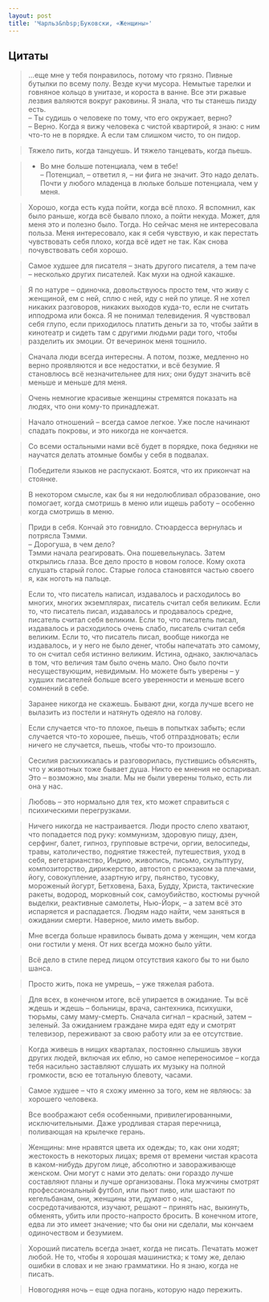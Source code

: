 ```yaml
---
layout: post
title: 'Чарльз&nbsp;Буковски, «Женщины»'
---
```


## Цитаты
>...еще мне у тебя понравилось, потому что грязно. Пивные бутылки по всему полу. Везде кучи мусора. Немытые тарелки и говняное кольцо в унитазе, и короста в ванне. Все эти ржавые лезвия валяются вокруг раковины. Я знала, что ты станешь пизду есть.  
– Ты судишь о человеке по тому, что его окружает, верно?  
– Верно. Когда я вижу человека с чистой квартирой, я знаю: с ним что-то не в порядке. А если там слишком чисто, то он пидор.  

>Тяжело пить, когда танцуешь. И тяжело танцевать, когда пьешь.

>- Во мне больше потенциала, чем в тебе!  
– Потенциал, – ответил я, – ни фига не значит. Это надо делать.  
Почти у любого младенца в люльке больше потенциала, чем у меня.

>Хорошо, когда есть куда пойти, когда всё плохо. Я вспомнил, как было раньше, когда всё бывало плохо, а пойти некуда. Может, для меня это и полезно было. Тогда. Но сейчас меня не интересовала польза. Меня интересовало, как я себя чувствую, и как перестать чувствовать себя плохо, когда всё идет не так. Как снова почувствовать себя хорошо.

>Самое худшее для писателя – знать другого писателя, а тем паче – несколько других писателей. Как мухи на одной какашке.

>Я по натуре – одиночка, довольствуюсь просто тем, что живу с женщиной, ем с ней, сплю с ней, иду с ней по улице. Я не хотел никаких разговоров, никаких выходов куда-то, если не считать ипподрома или бокса. Я не понимал телевидения. Я чувствовал себя глупо, если приходилось платить деньги за то, чтобы зайти в кинотеатр и сидеть там с другими людьми ради того, чтобы разделить их эмоции. От вечеринок меня тошнило.

>Сначала люди всегда интересны. А потом, позже, медленно но верно проявляются и все недостатки, и всё безумие. Я становлюсь всё незначительнее для них; они будут значить всё меньше и меньше для меня.

>Очень немногие красивые женщины стремятся показать на людях, что они кому-то принадлежат.

>Начало отношений – всегда самое легкое. Уже после начинают спадать покровы, и это никогда не кончается.

>Со всеми остальными нами всё будет в порядке, пока бедняки не научатся делать атомные бомбы у себя в подвалах.

>Победители языков не распускают. Боятся, что их прикончат на стоянке.

>В некотором смысле, как бы я ни недолюбливал образование, оно помогает, когда смотришь в меню или ищешь работу – особенно когда смотришь в меню.

>Приди в себя. Кончай это говнидло. Стюардесса вернулась и потрясла Тэмми.  
– Дорогуша, в чем дело?  
Тэмми начала реагировать. Она пошевельнулась. Затем открылись глаза. Все дело просто в новом голосе. Кому охота слушать старый голос. Старые голоса становятся частью своего я, как ноготь на пальце.

>Если то, что писатель написал, издавалось и расходилось во многих, многих экземплярах, писатель считал себя великим. Если то, что писатель писал, издавалось и продавалось средне, писатель считал себя великим. Если то, что писатель писал, издавалось и расходилось очень слабо, писатель считал себя великим. Если то, что писатель писал, вообще никогда не издавалось, и у него не было денег, чтобы напечатать это самому, то он считал себя истинно великим. Истина, однако, заключалась в том, что величия там было очень мало. Оно было почти несуществующим, невидимым. Но можете быть уверены – у худших писателей больше всего уверенности и меньше всего сомнений в себе.

>Заранее никогда не скажешь. Бывают дни, когда лучше всего не вылазить из постели и натянуть одеяло на голову.

>Если случается что-то плохое, пьешь в попытках забыть; если случается что-то хорошее, пьешь, чтоб отпраздновать; если ничего не случается, пьешь, чтобы что-то произошло.

>Сесилия расхихикалась и разговорилась, пустившись объяснять, что у животных тоже бывает душа. Никто ее мнения не оспаривал. Это – возможно, мы знали. Мы не были уверены только, есть ли она у нас.

>Любовь – это нормально для тех, кто может справиться с психическими перегрузками.

>Ничего никогда не настраивается. Люди просто слепо хватают, что попадается под руку: коммунизм, здоровую пищу, дзен, серфинг, балет, гипноз, групповые встречи, оргии, велосипеды, травы, католичество, поднятие тяжестей, путешествия, уход в себя, вегетарианство, Индию, живопись, письмо, скульптуру, композиторство, дирижерство, автостоп с рюкзаком за плечами, йогу, совокупление, азартную игру, пьянство, тусовку, мороженый йогурт, Бетховена, Баха, Будду, Христа, тактические ракеты, водород, морковный сок, самоубийство, костюмы ручной выделки, реактивные самолеты, Нью-Йорк, – а затем всё это испаряется и распадается. Людям надо найти, чем заняться в ожидании смерти. Наверное, мило иметь выбор.

>Мне всегда больше нравилось бывать дома у женщин, чем когда они гостили у меня. От них всегда можно было уйти.

>Всё дело в стиле перед лицом отсутствия какого бы то ни было шанса.

>Просто жить, пока не умрешь, – уже тяжелая работа.

>Для всех, в конечном итоге, всё упирается в ожидание. Ты всё ждешь и ждешь – больницы, врача, сантехника, психушки, тюрьмы, саму маму-смерть. Сначала сигнал – красный, затем – зеленый. За ожиданием граждане мира едят еду и смотрят телевизор, переживают за свою работу или за ее отсутствие.

>Когда живешь в нищих кварталах, постоянно слышишь звуки других людей, включая их еблю, но самое непереносимое – когда тебя насильно заставляют слушать их музыку на полной громкости, всю ее тотальную блевоту, часами.

>Самое худшее – что я схожу именно за того, кем не являюсь: за хорошего человека.

>Все воображают себя особенными, привилегированными, исключительными. Даже уродливая старая перечница, поливающая на крылечке герань.

>Женщины: мне нравятся цвета их одежды; то, как они ходят; жестокость в некоторых лицах; время от времени чистая красота в каком-нибудь другом лице, абсолютно и завораживающе женском. Они могут с нами это делать: они гораздо лучше составляют планы и лучше организованы. Пока мужчины смотрят профессиональный футбол, или пьют пиво, или шастают по кегельбанам, они, женщины эти, думают о нас, сосредотачиваются, изучают, решают – принять нас, выкинуть, обменять, убить или просто-напросто бросить. В конечном итоге, едва ли это имеет значение; что бы они ни сделали, мы кончаем одиночеством и безумием.

>Хороший писатель всегда знает, когда не писать. Печатать может любой. Не то, чтобы я хорошая машинистка; к тому же, делаю ошибки в словах и не знаю грамматики. Но я знаю, когда не писать.

>Новогодняя ночь – еще одна погань, которую надо пережить.
